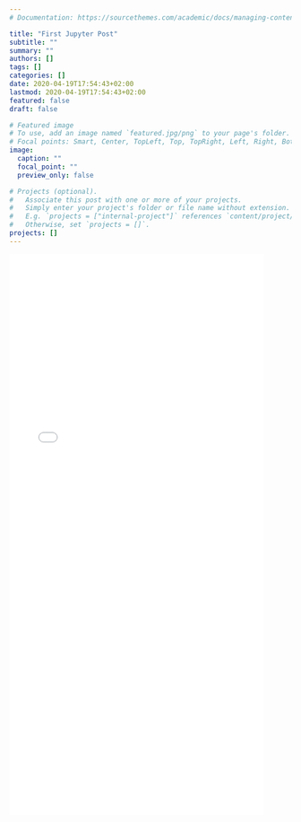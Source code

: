 ```yaml
---
# Documentation: https://sourcethemes.com/academic/docs/managing-content/

title: "First Jupyter Post"
subtitle: ""
summary: ""
authors: []
tags: []
categories: []
date: 2020-04-19T17:54:43+02:00
lastmod: 2020-04-19T17:54:43+02:00
featured: false
draft: false

# Featured image
# To use, add an image named `featured.jpg/png` to your page's folder.
# Focal points: Smart, Center, TopLeft, Top, TopRight, Left, Right, BottomLeft, Bottom, BottomRight.
image:
  caption: ""
  focal_point: ""
  preview_only: false

# Projects (optional).
#   Associate this post with one or more of your projects.
#   Simply enter your project's folder or file name without extension.
#   E.g. `projects = ["internal-project"]` references `content/project/deep-learning/index.md`.
#   Otherwise, set `projects = []`.
projects: []
---
```


 <iframe
       src="./<learning.html>"
       width="90%"
       height="1000px"
       style="border:none;">
 </iframe>